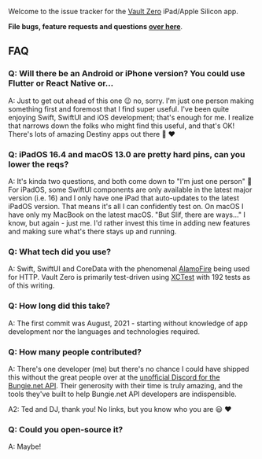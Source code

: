 Welcome to the issue tracker for the [Vault Zero](https://www.vaultzero.app/) iPad/Apple Silicon app.

**File bugs, feature requests and questions [over here](https://github.com/rslifka/vault-zero/issues)**.

## FAQ

### Q: Will there be an Android or iPhone version? You could use Flutter or React Native or...

A: Just to get out ahead of this one 😉 no, sorry. I'm just one person making something first and foremost that I find super useful. I've been quite enjoying Swift, SwiftUI and iOS development; that's enough for me. I realize that narrows down the folks who might find this useful, and that's OK! There's lots of amazing Destiny apps out there 🎉 ❤️

### Q: iPadOS 16.4 and macOS 13.0 are pretty hard pins, can you lower the reqs?

A: It's kinda two questions, and both come down to "I'm just one person" 🙂 For iPadOS, some SwiftUI components are only available in the latest major version (i.e. 16) and I only have one iPad that auto-updates to the latest iPadOS version. That means it's all I can confidently test on. On macOS I have only my MacBook on the latest macOS. "But Slif, there are ways..." I know, but again - just me. I'd rather invest this time in adding new features and making sure what's there stays up and running.

### Q: What tech did you use?

A: Swift, SwiftUI and CoreData with the phenomenal [AlamoFire](https://github.com/Alamofire/Alamofire) being used for HTTP. Vault Zero is primarily test-driven using [XCTest](https://github.com/apple/swift-corelibs-xctest) with 192 tests as of this writing.

### Q: How long did this take?

A: The first commit was August, 2021 - starting without knowledge of app development nor the languages and technologies required.

### Q: How many people contributed?

A: There's one developer (me) but there's no chance I could have shipped this without the great people over at the [unofficial Discord for the Bungie.net API](https://discord.gg/E5uB4BW). Their generosity with their time is truly amazing, and the tools they've built to help Bungie.net API developers are indispensible.

A2: Ted and DJ, thank you! No links, but you know who you are 😃 ❤️

### Q: Could you open-source it?

A: Maybe!
